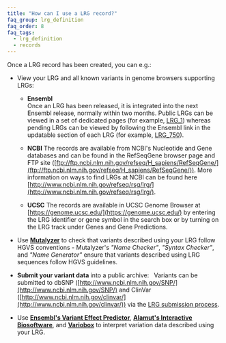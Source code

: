```yaml
---
title: "How can I use a LRG record?"
faq_group: lrg_definition
faq_order: 8
faq_tags:
  - lrg_definition
  - records
---
```


Once a LRG record has been created, you can e.g.:  

* View your LRG and all known variants in genome browsers supporting LRGs:

  * **Ensembl**  
    Once an LRG has been released, it is integrated into the next Ensembl release, normally within two months. Public LRGs can be viewed in a set of dedicated pages (for example, [LRG_1](http://www.ensembl.org/Homo_sapiens/LRG/Summary?lrg=LRG_1)) whereas pending LRGs can be viewed by following the Ensembl link in the updatable section of each LRG (for example, [LRG_750](http://www.ensembl.org/Homo_sapiens/Location/View?contigviewbottom=lrg_transcript%3Dtranscript_label;db=core;lrg=LRG_750;r=19:4088321-4129129)).  
  
  * **NCBI** 
    The records are available from NCBI's Nucleotide and Gene databases and can be found in the RefSeqGene browser page and FTP site ([ftp://ftp.ncbi.nlm.nih.gov/refseq/H_sapiens/RefSeqGene/](ftp://ftp.ncbi.nlm.nih.gov/refseq/H_sapiens/RefSeqGene/)). More information on ways to find LRGs at NCBI can be found here [http://www.ncbi.nlm.nih.gov/refseq/rsg/lrg/](http://www.ncbi.nlm.nih.gov/refseq/rsg/lrg/).  

  * **UCSC** 
  The records are available in UCSC Genome Browser at [https://genome.ucsc.edu/](https://genome.ucsc.edu/) by entering the LRG identifier or gene symbol in the search box or by turning on the LRG track under Genes and Gene Predictions.  

* Use **[Mutalyzer](https://mutalyzer.nl/)** to check that variants described using your LRG follow HGVS conventions - Mutalyzer's *"Name Checker"*, *"Syntax Checker"*, and *"Name Generator"* ensure that variants described using LRG sequences follow HGVS guidelines.  

* **Submit your variant data** into a public archive:   Variants can be submitted to dbSNP ([http://www.ncbi.nlm.nih.gov/SNP/](http://www.ncbi.nlm.nih.gov/SNP/) and ClinVar ([http://www.ncbi.nlm.nih.gov/clinvar/](http://www.ncbi.nlm.nih.gov/clinvar/)) via the [LRG submission process](/submit-variants).  

* Use **[Ensembl's Variant Effect Predictor](http://www.ensembl.org/info/docs/tools/vep/index.html)**, **[Alamut's Interactive Biosoftware](http://www.interactive-biosoftware.com/)**, and **[Variobox](http://bioinformatics.ua.pt/software/variobox/)** to interpret variation data described using your LRG.
